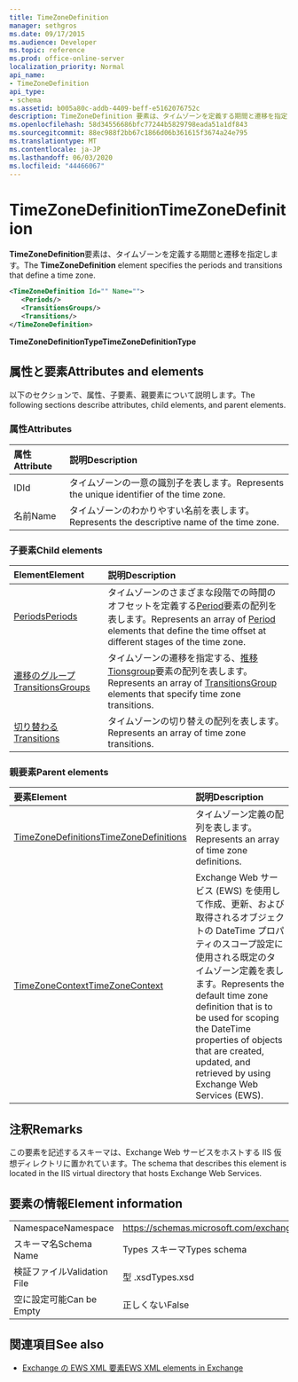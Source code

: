 ```yaml
---
title: TimeZoneDefinition
manager: sethgros
ms.date: 09/17/2015
ms.audience: Developer
ms.topic: reference
ms.prod: office-online-server
localization_priority: Normal
api_name:
- TimeZoneDefinition
api_type:
- schema
ms.assetid: b005a80c-addb-4409-beff-e5162076752c
description: TimeZoneDefinition 要素は、タイムゾーンを定義する期間と遷移を指定します。
ms.openlocfilehash: 58d34556686bfc77244b5829798eada51a1df843
ms.sourcegitcommit: 88ec988f2bb67c1866d06b361615f3674a24e795
ms.translationtype: MT
ms.contentlocale: ja-JP
ms.lasthandoff: 06/03/2020
ms.locfileid: "44466067"
---
```

# <a name="timezonedefinition"></a><span data-ttu-id="ac006-103">TimeZoneDefinition</span><span class="sxs-lookup"><span data-stu-id="ac006-103">TimeZoneDefinition</span></span>

<span data-ttu-id="ac006-104">**TimeZoneDefinition**要素は、タイムゾーンを定義する期間と遷移を指定します。</span><span class="sxs-lookup"><span data-stu-id="ac006-104">The **TimeZoneDefinition** element specifies the periods and transitions that define a time zone.</span></span> 
  
```XML
<TimeZoneDefinition Id="" Name="">
   <Periods/>
   <TransitionsGroups/>
   <Transitions/>
</TimeZoneDefinition>

```

 <span data-ttu-id="ac006-105">**TimeZoneDefinitionType**</span><span class="sxs-lookup"><span data-stu-id="ac006-105">**TimeZoneDefinitionType**</span></span>
## <a name="attributes-and-elements"></a><span data-ttu-id="ac006-106">属性と要素</span><span class="sxs-lookup"><span data-stu-id="ac006-106">Attributes and elements</span></span>

<span data-ttu-id="ac006-107">以下のセクションで、属性、子要素、親要素について説明します。</span><span class="sxs-lookup"><span data-stu-id="ac006-107">The following sections describe attributes, child elements, and parent elements.</span></span>
  
### <a name="attributes"></a><span data-ttu-id="ac006-108">属性</span><span class="sxs-lookup"><span data-stu-id="ac006-108">Attributes</span></span>

|<span data-ttu-id="ac006-109">**属性**</span><span class="sxs-lookup"><span data-stu-id="ac006-109">**Attribute**</span></span>|<span data-ttu-id="ac006-110">**説明**</span><span class="sxs-lookup"><span data-stu-id="ac006-110">**Description**</span></span>|
|:-----|:-----|
|<span data-ttu-id="ac006-111">ID</span><span class="sxs-lookup"><span data-stu-id="ac006-111">Id</span></span>  <br/> |<span data-ttu-id="ac006-112">タイムゾーンの一意の識別子を表します。</span><span class="sxs-lookup"><span data-stu-id="ac006-112">Represents the unique identifier of the time zone.</span></span>  <br/> |
|<span data-ttu-id="ac006-113">名前</span><span class="sxs-lookup"><span data-stu-id="ac006-113">Name</span></span>  <br/> |<span data-ttu-id="ac006-114">タイムゾーンのわかりやすい名前を表します。</span><span class="sxs-lookup"><span data-stu-id="ac006-114">Represents the descriptive name of the time zone.</span></span>  <br/> |
   
### <a name="child-elements"></a><span data-ttu-id="ac006-115">子要素</span><span class="sxs-lookup"><span data-stu-id="ac006-115">Child elements</span></span>

|<span data-ttu-id="ac006-116">**Element**</span><span class="sxs-lookup"><span data-stu-id="ac006-116">**Element**</span></span>|<span data-ttu-id="ac006-117">**説明**</span><span class="sxs-lookup"><span data-stu-id="ac006-117">**Description**</span></span>|
|:-----|:-----|
|[<span data-ttu-id="ac006-118">Periods</span><span class="sxs-lookup"><span data-stu-id="ac006-118">Periods</span></span>](periods.md) <br/> |<span data-ttu-id="ac006-119">タイムゾーンのさまざまな段階での時間のオフセットを定義する[Period](period.md)要素の配列を表します。</span><span class="sxs-lookup"><span data-stu-id="ac006-119">Represents an array of [Period](period.md) elements that define the time offset at different stages of the time zone.</span></span>  <br/> |
|[<span data-ttu-id="ac006-120">遷移のグループ</span><span class="sxs-lookup"><span data-stu-id="ac006-120">TransitionsGroups</span></span>](transitionsgroups.md) <br/> |<span data-ttu-id="ac006-121">タイムゾーンの遷移を指定する、[推移 Tionsgroup](transitionsgroup.md)要素の配列を表します。</span><span class="sxs-lookup"><span data-stu-id="ac006-121">Represents an array of [TransitionsGroup](transitionsgroup.md) elements that specify time zone transitions.</span></span>  <br/> |
|[<span data-ttu-id="ac006-122">切り替わる</span><span class="sxs-lookup"><span data-stu-id="ac006-122">Transitions</span></span>](transitions.md) <br/> |<span data-ttu-id="ac006-123">タイムゾーンの切り替えの配列を表します。</span><span class="sxs-lookup"><span data-stu-id="ac006-123">Represents an array of time zone transitions.</span></span>  <br/> |
   
### <a name="parent-elements"></a><span data-ttu-id="ac006-124">親要素</span><span class="sxs-lookup"><span data-stu-id="ac006-124">Parent elements</span></span>

|<span data-ttu-id="ac006-125">**要素**</span><span class="sxs-lookup"><span data-stu-id="ac006-125">**Element**</span></span>|<span data-ttu-id="ac006-126">**説明**</span><span class="sxs-lookup"><span data-stu-id="ac006-126">**Description**</span></span>|
|:-----|:-----|
|[<span data-ttu-id="ac006-127">TimeZoneDefinitions</span><span class="sxs-lookup"><span data-stu-id="ac006-127">TimeZoneDefinitions</span></span>](timezonedefinitions.md) <br/> |<span data-ttu-id="ac006-128">タイムゾーン定義の配列を表します。</span><span class="sxs-lookup"><span data-stu-id="ac006-128">Represents an array of time zone definitions.</span></span>  <br/> |
|[<span data-ttu-id="ac006-129">TimeZoneContext</span><span class="sxs-lookup"><span data-stu-id="ac006-129">TimeZoneContext</span></span>](timezonecontext.md) <br/> |<span data-ttu-id="ac006-130">Exchange Web サービス (EWS) を使用して作成、更新、および取得されるオブジェクトの DateTime プロパティのスコープ設定に使用される既定のタイムゾーン定義を表します。</span><span class="sxs-lookup"><span data-stu-id="ac006-130">Represents the default time zone definition that is to be used for scoping the DateTime properties of objects that are created, updated, and retrieved by using Exchange Web Services (EWS).</span></span>  <br/> |
   
## <a name="remarks"></a><span data-ttu-id="ac006-131">注釈</span><span class="sxs-lookup"><span data-stu-id="ac006-131">Remarks</span></span>

<span data-ttu-id="ac006-132">この要素を記述するスキーマは、Exchange Web サービスをホストする IIS 仮想ディレクトリに置かれています。</span><span class="sxs-lookup"><span data-stu-id="ac006-132">The schema that describes this element is located in the IIS virtual directory that hosts Exchange Web Services.</span></span>
  
## <a name="element-information"></a><span data-ttu-id="ac006-133">要素の情報</span><span class="sxs-lookup"><span data-stu-id="ac006-133">Element information</span></span>

|||
|:-----|:-----|
|<span data-ttu-id="ac006-134">Namespace</span><span class="sxs-lookup"><span data-stu-id="ac006-134">Namespace</span></span>  <br/> |https://schemas.microsoft.com/exchange/services/2006/types  <br/> |
|<span data-ttu-id="ac006-135">スキーマ名</span><span class="sxs-lookup"><span data-stu-id="ac006-135">Schema Name</span></span>  <br/> |<span data-ttu-id="ac006-136">Types スキーマ</span><span class="sxs-lookup"><span data-stu-id="ac006-136">Types schema</span></span>  <br/> |
|<span data-ttu-id="ac006-137">検証ファイル</span><span class="sxs-lookup"><span data-stu-id="ac006-137">Validation File</span></span>  <br/> |<span data-ttu-id="ac006-138">型 .xsd</span><span class="sxs-lookup"><span data-stu-id="ac006-138">Types.xsd</span></span>  <br/> |
|<span data-ttu-id="ac006-139">空に設定可能</span><span class="sxs-lookup"><span data-stu-id="ac006-139">Can be Empty</span></span>  <br/> |<span data-ttu-id="ac006-140">正しくない</span><span class="sxs-lookup"><span data-stu-id="ac006-140">False</span></span>  <br/> |
   
## <a name="see-also"></a><span data-ttu-id="ac006-141">関連項目</span><span class="sxs-lookup"><span data-stu-id="ac006-141">See also</span></span>



- [<span data-ttu-id="ac006-142">Exchange の EWS XML 要素</span><span class="sxs-lookup"><span data-stu-id="ac006-142">EWS XML elements in Exchange</span></span>](ews-xml-elements-in-exchange.md)

